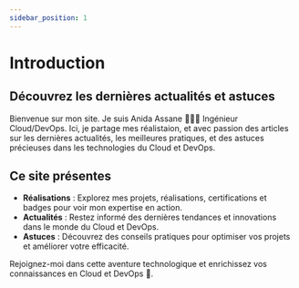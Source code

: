 ```yaml
---
sidebar_position: 1
---
```


# Introduction

## Découvrez les dernières actualités et astuces

Bienvenue sur mon site. Je suis Anida Assane 💁🏽‍♀️ Ingénieur Cloud/DevOps. Ici, je partage mes réalistaion, et avec passion des articles sur les dernières actualités, les meilleures pratiques, et des astuces précieuses dans les technologies du Cloud et DevOps.

## Ce site présentes

- **Réalisations** : Explorez mes projets, réalisations, certifications et badges pour voir mon expertise en action.
- **Actualités** : Restez informé des dernières tendances et innovations dans le monde du Cloud et DevOps.
- **Astuces** : Découvrez des conseils pratiques pour optimiser vos projets et améliorer votre efficacité.

Rejoignez-moi dans cette aventure technologique et enrichissez vos connaissances en Cloud et DevOps 🚀.
